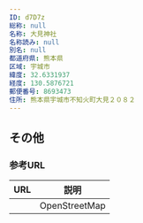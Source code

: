 ```yaml
---
ID: d7D7z
総称: null
名称: 大見神社
名称読み: null
別名: null
都道府県: 熊本県
区域: 宇城市
緯度: 32.6331937
経度: 130.5876721
郵便番号: 8693473
住所: 熊本県宇城市不知火町大見２０８２
---
```


## その他

### 参考URL

| URL | 説明          |
| --- | ------------- |
|     | OpenStreetMap |
